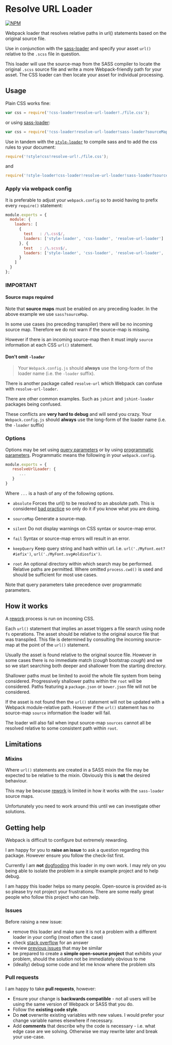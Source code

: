 # Resolve URL Loader

[![NPM](https://nodei.co/npm/resolve-url-loader.png)](http://github.com/bholloway/resolve-url-loader)

Webpack loader that resolves relative paths in url() statements based on the original source file.

Use in conjunction with the [sass-loader](https://www.npmjs.com/package/sass-loader) and specify your asset `url()` relative to the `.scss` file in question.

This loader will use the source-map from the SASS compiler to locate the original `.scss` source file and write a more Webpack-friendly path for your asset. The CSS loader can then locate your asset for individual processing.

## Usage

Plain CSS works fine:

``` javascript
var css = require('!css-loader!resolve-url-loader!./file.css');
```

or using [sass-loader](https://github.com/jtangelder/sass-loader):

``` javascript
var css = require('!css-loader!resolve-url-loader!sass-loader?sourceMap!./file.scss');
```

Use in tandem with the [`style-loader`](https://github.com/webpack/style-loader) to compile sass and to add the css rules to your document:

``` javascript
require('!style!css!resolve-url!./file.css');
```

and

``` javascript
require('!style-loader!css-loader!resolve-url-loader!sass-loader?sourceMap!./file.scss');
```

### Apply via webpack config

It is preferable to adjust your `webpack.config` so to avoid having to prefix every `require()` statement:

``` javascript
module.exports = {
  module: {
    loaders: [
      {
        test   : /\.css$/,
        loaders: ['style-loader', 'css-loader', 'resolve-url-loader']
      }, {
        test   : /\.scss$/,
        loaders: ['style-loader', 'css-loader', 'resolve-url-loader', 'sass-loader?sourceMap']
      }
    ]
  }
};
```

### IMPORTANT

#### Source maps required

Note that **source maps** must be enabled on any preceding loader. In the above example we use `sass?sourceMap`.

In some use cases (no preceding transpiler) there will be no incoming source map. Therefore we do not warn if the source-map is missing.

However if there is an incoming source-map then it must imply `source` information at each CSS `url()` statement.

#### Don't omit `-loader`

> Your `Webpack.config.js` should **always** use the long-form of the loader name (i.e. the `-loader` suffix).

There is another package called `resolve-url` which Webpack can confuse with `resolve-url-loader`.

There are other common examples. Such as `jshint` and `jshint-loader` packages being confused.

These conflicts are **very hard to debug** and will send you crazy. Your `Webpack.config.js` should **always** use the long-form of the loader name (i.e. the `-loader` suffix)

### Options

Options may be set using [query parameters](https://webpack.github.io/docs/using-loaders.html#query-parameters) or by using [programmatic parameters](https://webpack.github.io/docs/how-to-write-a-loader.html#programmable-objects-as-query-option). Programmatic means the following in your `webpack.config`.

``` javascript
module.exports = {
   resolveUrlLoader: {
      ...
   }
}
```

Where `...` is a hash of any of the following options.

* `absolute` Forces the url() to be resolved to an absolute path. This is considered 
[bad practice](http://webpack.github.io/docs/how-to-write-a-loader.html#should-not-embed-absolute-paths) so only do it if you know what you are doing.

* `sourceMap` Generate a source-map.

* `silent` Do not display warnings on CSS syntax or source-map error.

* `fail` Syntax or source-map errors will result in an error.

* `keepQuery` Keep query string and hash within url. I.e. `url('./MyFont.eot?#iefix')`, `url('./MyFont.svg#oldiosfix')`.

* `root` An optional directory within which search may be performed. Relative paths are permitted. Where omitted `process.cwd()` is used and should be sufficient for most use cases.

Note that query parameters take precedence over programmatic parameters.

## How it works

A [rework](https://github.com/reworkcss/rework) process is run on incoming CSS.

Each `url()` statement that implies an asset triggers a file search using node `fs` operations. The asset should be relative to the original source file that was transpiled. This file is determined by consulting the incoming source-map at the point of the `url()` statement.

Usually the asset is found relative to the original source file. However in some cases there is no immediate match (*cough* bootstrap *cough*) and we so we start searching both deeper and shallower from the starting directory.

Shallower paths must be limited to avoid the whole file system from being considered. Progressively shallower paths within the `root` will be considered. Paths featuring a `package.json` or `bower.json` file will not be considered.

If the asset is not found then the `url()` statement will not be updated with a Webpack module-relative path. However if the `url()` statement has no source-map `source` information the loader will fail.

The loader will also fail when input source-map `sources` cannot all be resolved relative to some consistent path within `root`.

## Limitations

### Mixins

Where `url()` statements are created in a SASS mixin the file may be expected to be relative to the mixin. Obviously this is **not** the desired behaviour.

This may be beacuse [rework](https://github.com/reworkcss/rework) is limited in how it works with the `sass-loader` source maps.

Unfortunately you need to work around this until we can investigate other solutions.

## Getting help

Webpack is difficult to configure but extremely rewarding.

I am happy for you to **raise an issue** to ask a question regarding this package. However ensure you follow the check-list first.

Currently I am **not** [dogfooding](https://en.wikipedia.org/wiki/Eating_your_own_dog_food) this loader in my own work. I may rely on you being able to isolate the problem in a simple example project and to help debug.

I am happy this loader helps so many people. Open-source is provided as-is so please try not project your frustrations. There are some really great people who follow this project who can help.

### Issues

Before raising a new issue:

* remove this loader and make sure it is not a problem with a different loader in your config (most often the case)
* check [stack overflow](http://stackoverflow.com/search?q=resolve-url-loader) for an answer
* review [previous issues](/issues?utf8=%E2%9C%93&q=is%3Aissue) that may be similar
* be prepared to create a **simple open-source project** that exhibits your problem, should the solution not be immediately obvious to me
* (ideally) debug some code and let me know where the problem sits

### Pull requests

I am happy to take **pull requests**, however:

* Ensure your change is **backwards compatible** - not all users will be using the same version of Webpack or SASS that you do.
* Follow the **existing code style**.
* Do **not** overwrite existing variables with new values. I would prefer your change variable names elsewhere if necessary.
* Add **comments** that describe why the code is necessary - i.e. what edge case are we solving. Otherwise we may rewrite later and break your use-case.
